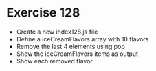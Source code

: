 # Exercise 128

- Create a new index128.js file
- Define a iceCreamFlavors array with 10 flavors
- Remove the last 4 elements using pop
- Show the iceCreamFlavors items as output
- Show each removed flavor
